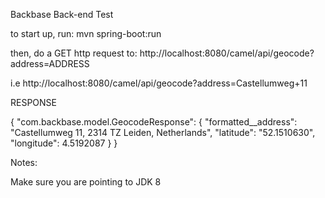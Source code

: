 Backbase Back-end Test

to start up, run: mvn spring-boot:run

then, do a GET http request to: http://localhost:8080/camel/api/geocode?address=ADDRESS

i.e http://localhost:8080/camel/api/geocode?address=Castellumweg+11

RESPONSE

{
    "com.backbase.model.GeocodeResponse": {
        "formatted__address": "Castellumweg 11, 2314 TZ Leiden, Netherlands",
        "latitude": "52.1510630",
        "longitude": 4.5192087
    }
}


Notes:

Make sure you are pointing to JDK 8